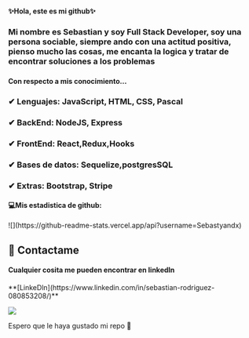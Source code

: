 <h4 aling="center">✨Hola, este es mi github✨</h4>
<h3>Mi nombre es Sebastian y soy Full Stack Developer, soy una persona sociable, siempre ando con una actitud positiva, pienso mucho las cosas, me encanta la logica y tratar de encontrar soluciones a los problemas<h3>

<h4>Con respecto a mis conocimiento...  </h4>
<h3> ✔ Lenguajes: JavaScript, HTML, CSS, Pascal</h3>
<h3> ✔ BackEnd: NodeJS, Express</h3>
<h3> ✔ FrontEnd: React,Redux,Hooks </h3>
<h3> ✔ Bases de datos: Sequelize,postgresSQL</h3>
<h3> ✔ Extras: Bootstrap, Stripe</h3>

<h4>💻Mis estadistica de github:</h4>
![](https://github-readme-stats.vercel.app/api?username=Sebastyandx)

  ## 📩 Contactame 
 <h4>Cualquier cosita me pueden encontrar en linkedln</h4>
**[LinkeDln](https://www.linkedin.com/in/sebastian-rodriguez-080853208/)**

![](https://github-readme-stats.vercel.app/api?username=Sebastyandx)

  Espero que le haya gustado mi repo 🙌
